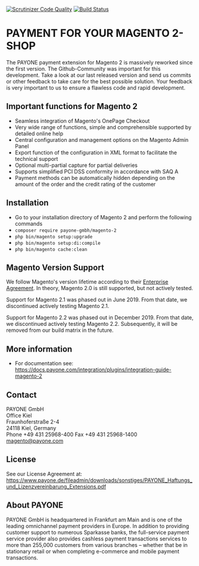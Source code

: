 [![Scrutinizer Code Quality](https://scrutinizer-ci.com/g/PAYONE-GmbH/magento-2/badges/quality-score.png?b=master)](https://scrutinizer-ci.com/g/PAYONE-GmbH/magento-2/?branch=master) [![Build Status](https://travis-ci.org/PAYONE-GmbH/magento-2.svg?branch=master)](https://travis-ci.org/PAYONE-GmbH/magento-2)

# PAYMENT FOR YOUR MAGENTO 2-SHOP
The PAYONE payment extension for Magento 2 is massively reworked since the first version. The Github-Community was important for this development. Take a look at our last released version and send us commits or other feedback to take care for the best possible solution. Your feedback is very important to us to ensure a flawless code and rapid development.

## Important functions for Magento 2
*	Seamless integration of Magento's OnePage Checkout
*	Very wide range of functions, simple and comprehensible supported by detailed online help
*	Central configuration and management options on the Magento Admin Panel
*	Export function of the configuration in XML format to facilitate the technical support
*	Optional multi-partial capture for partial deliveries
*	Supports simplified PCI DSS conformity in accordance with SAQ A
*	Payment methods can be automatically hidden depending on the amount of the order and the credit rating of the customer

## Installation
*	Go to your installation directory of Magento 2 and perform the following commands
*	`composer require payone-gmbh/magento-2`
*	`php bin/magento setup:upgrade`
*	`php bin/magento setup:di:compile`
*	`php bin/magento cache:clean`

## Magento Version Support
We follow Magento's version lifetime according to their [Enterprise Agreement](https://magento.com/legal/terms/enterprise-agreement#support). In theory, Magento 2.0 is still supported, but not actively tested.

Support for Magento 2.1 was phased out in June 2019. From that date, we discontinued actively testing Magento 2.1.

Support for Magento 2.2 was phased out in December 2019. From that date, we discontinued actively testing Magento 2.2. Subsequently, it will be removed from our build matrix in the future.

## More information
*	For documentation see: https://docs.payone.com/integration/plugins/integration-guide-magento-2

## Contact
PAYONE GmbH<br>
Office Kiel<br>
Fraunhoferstraße 2-4<br>
24118 Kiel, Germany<br>
Phone +49 431 25968-400 Fax +49 431 25968-1400<br>
magento@payone.com<br>

## License
See our License Agreement at: https://www.payone.de/fileadmin/downloads/sonstiges/PAYONE_Haftungs_und_Lizenzvereinbarung_Extensions.pdf

## About PAYONE
PAYONE GmbH is headquartered in Frankfurt am Main and is one of the leading omnichannel payment providers in Europe. In addition to providing customer support to numerous Sparkasse banks, the full-service payment service provider also provides cashless payment transactions services to more than 255,000 customers from various branches – whether that be in stationary retail or when completing e-commerce and mobile payment transactions.
